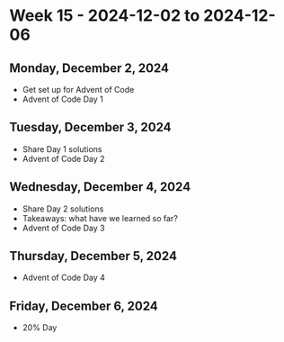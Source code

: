 # Week 15 - 2024-12-02 to 2024-12-06

## Monday, December 2, 2024

- Get set up for Advent of Code
- Advent of Code Day 1

## Tuesday, December 3, 2024

- Share Day 1 solutions
- Advent of Code Day 2

## Wednesday, December 4, 2024

- Share Day 2 solutions
- Takeaways: what have we learned so far?
- Advent of Code Day 3

## Thursday, December 5, 2024

- Advent of Code Day 4

## Friday, December 6, 2024

- 20% Day
